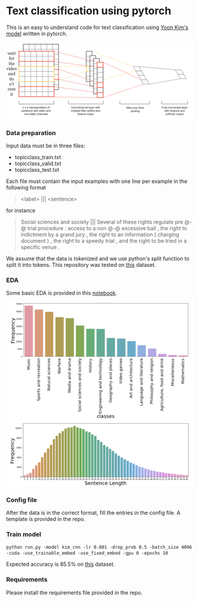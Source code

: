 # Text classification using pytorch
This is an easy to understand code for text classification using [Yoon Kim's model](https://www.aclweb.org/anthology/D14-1181.pdf) written in pytorch.

![cnn model](images/yoon_kim_model.png "Original Yoon kim's CNN model")

### Data preparation
Input data must be in three files:
* topicclass_train.txt
* topicclass_valid.txt
* topicclass_test.txt

Each file must contain the input examples with one line per example in the following format

>\<label\> ||| \<sentence\>

for instance

>Social sciences and society ||| Several of these rights regulate pre @-@ trial procedure : access to a non @-@ excessive bail , the right to indictment by a grand jury , the right to an information ( charging document ) , the right to a speedy trial , and the right to be tried in a specific venue .

We assume that the data is tokenized and we use python's split function to split it into tokens. This repository was tested on [this](https://drive.google.com/file/d/1OZ6PQtIqDaCI1FvyjLvMuaq_JBYMfa3d/view?usp=sharing) dataset.

### EDA
Some basic EDA is provided in this [notebook](https://github.com/manikbhandari/cnn-text-classification/blob/master/eda.ipynb).

![class distribution](images/label_dist.png "Class distribution")
![sentence length distrubution](images/sent_len_dist.png "Sentence length distribution")

### Config file
After the data is in the correct format, fill the entries in the config file. 
A template is provided in the repo.


### Train model

```shell script
python run.py -model kim_cnn -lr 0.001 -drop_prob 0.5 -batch_size 4096 -cuda -use_trainable_embed -use_fixed_embed -gpu 0 -epochs 10
``` 
Expected accuracy is 85.5\% on [this](https://drive.google.com/file/d/1OZ6PQtIqDaCI1FvyjLvMuaq_JBYMfa3d/view?usp=sharing) dataset.

### Requirements
Please install the requirements file provided in the repo. 
